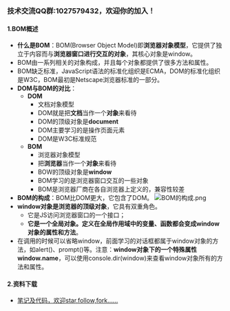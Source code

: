 ### 技术交流QQ群:1027579432，欢迎你的加入！

#### 1.BOM概述
- **什么是BOM**：BOM(Browser Object Model)即**浏览器对象模型**，它提供了独立于内容而与**浏览器窗口进行交互的对象**，其核心对象是window。
- BOM由一系列相关的对象构成，并且每个对象都提供了很多方法和属性。
- BOM缺乏标准，JavaScript语法的标准化组织是ECMA，DOM的标准化组织是W3C，BOM最初是Netscape浏览器标准的一部分。
- **DOM与BOM的对比**：
    - **DOM**
        - 文档对象模型
        - DOM就是把**文档**当作一个**对象**来看待
        - DOM的顶级对象是**document**
        - DOM主要学习的是操作页面元素
        - DOM是W3C标准规范
    - **BOM**
        - 浏览器对象模型
        - 把**浏览器**当作一个**对象**来看待
        - BOW的顶级对象是**window**
        - BOM学习的是浏览器窗口交互的一些对象
        - BOM是浏览器厂商在各自浏览器上定义的，兼容性较差
- **BOM的构成**：BOM比DOM更大，它包含了DOM。
![BOM的构成.png](https://upload-images.jianshu.io/upload_images/13407176-b7904bfc89436009.png?imageMogr2/auto-orient/strip%7CimageView2/2/w/1240)
- **window对象是浏览器的顶级对象**，它具有双重角色。
    - 它是JS访问浏览器窗口的一个接口；
    - **它是一个全局对象。定义在全局作用域中的变量、函数都会变成window对象的属性和方法**。
- 在调用的时候可以省略window，前面学习的对话框都属于window对象的方法，如alert()、prompt()等。注意：**window对象下的一个特殊属性window.name**，可以使用console.dir(window)来查看window对象所有的方法和属性。

#### 2.资料下载
- [笔记及代码，欢迎star,follow,fork......](https://github.com/cdlwhm1217096231/HTML_CSS_JavaScript/tree/master/JavaScript)
